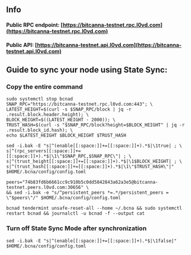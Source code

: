 ## Info
#### Public RPC endpoint: [https://bitcanna-testnet.rpc.l0vd.com](https://bitcanna-testnet.rpc.l0vd.com)
#### Public API: [https://bitcanna-testnet.api.l0vd.com](https://bitcanna-testnet.api.l0vd.com)

## Guide to sync your node using State Sync:

### Copy the entire command
```
sudo systemctl stop bcnad
SNAP_RPC="https://bitcanna-testnet.rpc.l0vd.com:443"; \
LATEST_HEIGHT=$(curl -s $SNAP_RPC/block | jq -r .result.block.header.height); \
BLOCK_HEIGHT=$((LATEST_HEIGHT - 2000)); \
TRUST_HASH=$(curl -s "$SNAP_RPC/block?height=$BLOCK_HEIGHT" | jq -r .result.block_id.hash); \
echo $LATEST_HEIGHT $BLOCK_HEIGHT $TRUST_HASH

sed -i.bak -E "s|^(enable[[:space:]]+=[[:space:]]+).*$|\1true| ; \
s|^(rpc_servers[[:space:]]+=[[:space:]]+).*$|\1\"$SNAP_RPC,$SNAP_RPC\"| ; \
s|^(trust_height[[:space:]]+=[[:space:]]+).*$|\1$BLOCK_HEIGHT| ; \
s|^(trust_hash[[:space:]]+=[[:space:]]+).*$|\1\"$TRUST_HASH\"|" $HOME/.bcna/config/config.toml

peers="74b83fd6b6661cc9c910b5c0dd5842843a62a3e5@bitcanna-testnet.peers.l0vd.com:30656" \
&& sed -i.bak -e "s/^persistent_peers *=.*/persistent_peers = \"$peers\"/" $HOME/.bcna/config/config.toml 

bcnad tendermint unsafe-reset-all --home ~/.bcna && sudo systemctl restart bcnad && journalctl -u bcnad -f --output cat
```

### Turn off State Sync Mode after synchronization
```
sed -i.bak -E "s|^(enable[[:space:]]+=[[:space:]]+).*$|\1false|" $HOME/.bcna/config/config.toml
```